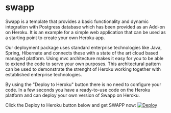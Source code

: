 # swapp
Swapp is a template that provides a basic functionality and dynamic integration with Postgress database which has been provided as an Add-on on Heroku. It is an example for a simple web application that can be used as a starting point to create your own Heroku app.

Our deployment package uses standard enterprise technologies like Java, Spring, Hibernate and connects these with a state of the art cloud based managed platform. Using mvc architecture makes it easy for you to be able to extend the code to serve your own purposes. This architectural pattern can be used to demonstrate the strenght of Heroku working together with established enterprise technologies. 

By using the "Deploy to Heroku" button there is no need to configure your code. In a few seconds you have a ready-to-use code on the Heroku platform and can deploy your own version of Swapp on Heroku.

Click the Deploy to Heroku button below and get SWAPP now:
<a href="https://heroku.com/deploy?template=https://github.com/logiclinegmbh/swapp">
   <img src="https://www.herokucdn.com/deploy/button.png" alt="Deploy">
</a>
